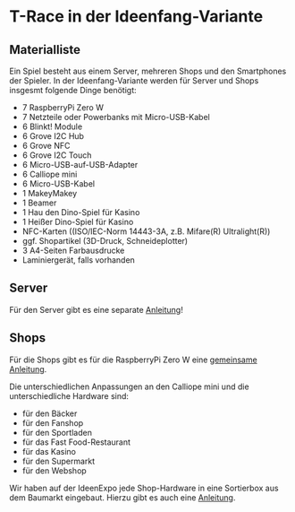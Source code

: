 # T-Race in der Ideenfang-Variante
## Materialliste
Ein Spiel besteht aus einem Server, mehreren Shops und den Smartphones der Spieler. In der Ideenfang-Variante werden für Server und Shops insgesmt folgende Dinge benötigt:

- 7 RaspberryPi Zero W 
- 7 Netzteile oder Powerbanks mit Micro-USB-Kabel 
- 6 Blinkt! Module
- 6 Grove I2C Hub
- 6 Grove NFC
- 6 Grove I2C Touch
- 6 Micro-USB-auf-USB-Adapter
- 6 Calliope mini
- 6 Micro-USB-Kabel
- 1 MakeyMakey
- 1 Beamer
- 1 Hau den Dino-Spiel für Kasino
- 1 Heißer Dino-Spiel für Kasino
- NFC-Karten ((ISO/IEC-Norm 14443-3A, z.B. Mifare(R) Ultralight(R))
- ggf. Shopartikel (3D-Druck, Schneideplotter)
- 3 A4-Seiten Farbausdrucke
- Laminiergerät, falls vorhanden


## Server
Für den Server gibt es eine separate [Anleitung](installation_server.md)!

## Shops

Für die Shops gibt es für die RaspberryPi Zero W eine [gemeinsame Anleitung](installation_shops.md).

Die unterschiedlichen Anpassungen an den Calliope mini und die unterschiedliche Hardware sind:

- für den Bäcker
- für den Fanshop
- für den Sportladen
- für das Fast Food-Restaurant
- für das Kasino
- für den Supermarkt
- für den Webshop

Wir haben auf der IdeenExpo jede Shop-Hardware in eine Sortierbox aus dem Baumarkt eingebaut. Hierzu gibt es auch eine [Anleitung](sortierbox_shops.md).  
